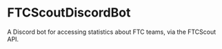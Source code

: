 # FTCScoutDiscordBot
 A Discord bot for accessing statistics about FTC teams, via the FTCScout API.
